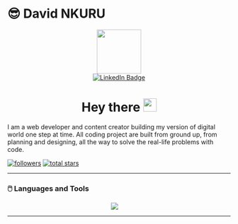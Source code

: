 # 😎 David NKURU

<div id="header" align="center">
  <img src="https://media.giphy.com/media/M9gbBd9nbDrOTu1Mqx/giphy.gif" width="100"/>
  
   <div id="badges">
     <a href="https://www.linkedin.com/in/david-nkuru-089604266/">
       <img src="https://img.shields.io/badge/LinkedIn-blue?style=for-the-badge&logo=linkedin&logoColor=white" alt="LinkedIn Badge"/>
     </a>
   </div>
   <img src="https://komarev.com/ghpvc/?username=nkurudavid&style=flat-square&color=blue" alt=""/>
   
   <h1>
      Hey there
      <img src="https://media.giphy.com/media/hvRJCLFzcasrR4ia7z/giphy.gif" width="30px"/>
   </h1>

</div>

<p>I am a web developer and content creator building my version of digital world one step at time. All coding project are built from ground up, from planning and designing, all the way to solve the real-life problems with code.</p>

   <p align="left">
      <a href="https://github.com/nkurudavid?tab=followers">
         <img alt="followers" title="Follow me on Github" src="https://custom-icon-badges.demolab.com/github/followers/nkurudavid?color=236ad3&labelColor=1155ba&style=for-the-badge&logo=person-add&label=Follow&logoColor=white"/></a>
      <a href="https://github.com/nkurudavid?tab=repositories&sort=stargazers">
         <img alt="total stars" title="Total stars on GitHub" src="https://custom-icon-badges.demolab.com/github/stars/nkurudavid?color=55960c&style=for-the-badge&labelColor=488207&logo=star"/></a>
   </p>

<hr />



### 🖱️ Languages and Tools


<p align="center">
    <img style="padding-right:20px;" src="https://skillicons.dev/icons?i=html,css,javascript,vuejs,react,django,python,fastapi,php,mysql,sqlite,postgres,&theme=light" />
</p>


<hr />


<!-- ### 🔥My Stats

![nkurudavid's GitHub stats](https://github-readme-stats.vercel.app/api?username=nkurudavid&show_icons=true&theme=cobalt2&border_radius=10)
[![GitHub Streak](https://streak-stats.demolab.com?user=nkurudavid&theme=cobalt2&border_radius=10)] -->


<!--
<hr />

[![Top Langs](https://github-readme-stats.vercel.app/api/top-langs/?username=nkurudavid&langs_count=20&theme=cobalt2&border_radius=10)](https://github.com/nkurudavid/github-readme-stats)
-->
